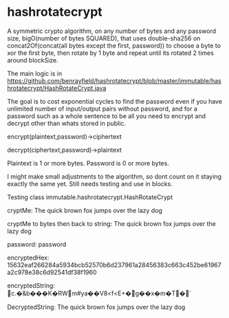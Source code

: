 # hashrotatecrypt
A symmetric crypto algorithm, on any number of bytes and any password size, bigO(number of bytes SQUARED), that uses double-sha256 on concat2Of(concat(all bytes except the first, password)) to choose a byte to xor the first byte, then rotate by 1 byte and repeat until its rotated 2 times around blockSize.

The main logic is in https://github.com/benrayfield/hashrotatecrypt/blob/master/immutable/hashrotatecrypt/HashRotateCrypt.java

The goal is to cost exponential cycles to find the password even if you have unlimited number of input/output pairs without password, and for a password such as a whole sentence to be all you need to encrypt and decrypt other than whats stored in public.

encrypt(plaintext,password)->ciphertext

decrypt(ciphertext,password)->plaintext

Plaintext is 1 or more bytes. Password is 0 or more bytes.


I might make small adjustments to the algorithm, so dont count on it staying exactly the same yet. Still needs testing and use in blocks.

Testing class immutable.hashrotatecrypt.HashRotateCrypt

cryptMe: The quick brown fox jumps over the lazy dog

cryptMe to bytes then back to string: The quick brown fox jumps over the lazy dog

password: password

encryptedHex: 15632eaf266284a5934bcb52570b6d237961a28456383c663c452be61967a2c978e38c6d92541df38f1960

encryptedString: c.�&b���K�RWm#ya��V8<f<E+�g��x�m�T�`

DecryptedString: The quick brown fox jumps over the lazy dog
